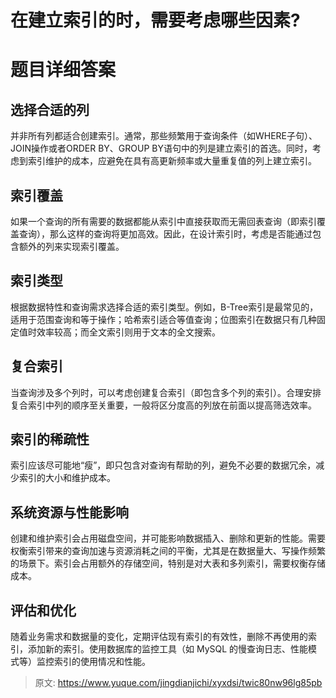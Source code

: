 # 在建立索引的时，需要考虑哪些因素?

# 题目详细答案
## 选择合适的列
并非所有列都适合创建索引。通常，那些频繁用于查询条件（如WHERE子句）、JOIN操作或者ORDER BY、GROUP BY语句中的列是建立索引的首选。同时，考虑到索引维护的成本，应避免在具有高更新频率或大量重复值的列上建立索引。

## 索引覆盖
如果一个查询的所有需要的数据都能从索引中直接获取而无需回表查询（即索引覆盖查询），那么这样的查询将更加高效。因此，在设计索引时，考虑是否能通过包含额外的列来实现索引覆盖。

## 索引类型
根据数据特性和查询需求选择合适的索引类型。例如，B-Tree索引是最常见的，适用于范围查询和等于操作；哈希索引适合等值查询；位图索引在数据只有几种固定值时效率较高；而全文索引则用于文本的全文搜索。

## 复合索引
当查询涉及多个列时，可以考虑创建复合索引（即包含多个列的索引）。合理安排复合索引中列的顺序至关重要，一般将区分度高的列放在前面以提高筛选效率。

## 索引的稀疏性
索引应该尽可能地“瘦”，即只包含对查询有帮助的列，避免不必要的数据冗余，减少索引的大小和维护成本。

## 系统资源与性能影响
创建和维护索引会占用磁盘空间，并可能影响数据插入、删除和更新的性能。需要权衡索引带来的查询加速与资源消耗之间的平衡，尤其是在数据量大、写操作频繁的场景下。索引会占用额外的存储空间，特别是对大表和多列索引，需要权衡存储成本。

## 评估和优化
随着业务需求和数据量的变化，定期评估现有索引的有效性，删除不再使用的索引，添加新的索引。使用数据库的监控工具（如 MySQL 的慢查询日志、性能模式等）监控索引的使用情况和性能。





> 原文: <https://www.yuque.com/jingdianjichi/xyxdsi/twic80nw96lg85pb>